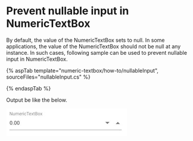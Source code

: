 # Prevent nullable input in NumericTextBox

By default, the value of the NumericTextBox sets to null. In some applications, the value of the NumericTextBox should not be null at any instance. In such cases, following sample can be used to prevent nullable input in NumericTextBox.

{% aspTab template="numeric-textbox/how-to/nullableInput", sourceFiles="nullableInput.cs" %}

{% endaspTab %}

Output be like the below.

![NumericTextBox Sample](../images/nullableInput.png)